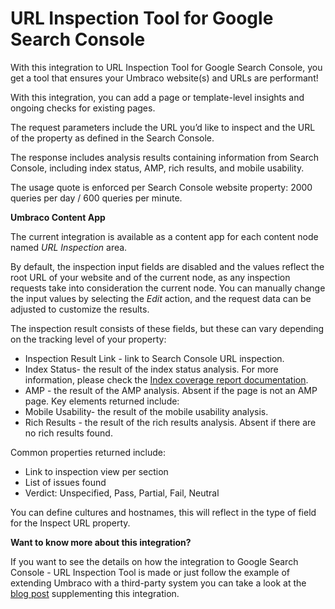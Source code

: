# URL Inspection Tool for Google Search Console 

With this integration to URL Inspection Tool for Google Search Console, you get a tool that ensures your Umbraco website(s) and URLs are performant!

With this integration, you can add a page or template-level insights and ongoing checks for existing pages.

The request parameters include the URL you’d like to inspect and the URL of the property as defined in the Search Console.

The response includes analysis results containing information from Search Console, including index status, AMP, rich results, and mobile usability.

The usage quote is enforced per Search Console website property: 2000 queries per day / 600 queries per minute.

**Umbraco Content App**

The current integration is available as a content app for each content node named _URL Inspection_ area.  

By default, the inspection input fields are disabled and the values reflect the root URL of your website and of the current node, as any inspection requests take into consideration the current node. You can manually change the input values by selecting the _Edit_ action, and the request data can be adjusted to customize the results.

The inspection result consists of these fields, but these can vary depending on the tracking level of your property:
- Inspection Result Link - link to Search Console URL inspection. 
- Index Status- the result of the index status analysis. For more information, please check the [Index coverage report documentation](https://support.google.com/webmasters/answer/7440203).
- AMP - the result of the AMP analysis. Absent if the page is not an AMP page. Key elements returned include:
- Mobile Usability- the result of the mobile usability analysis.
- Rich Results - the result of the rich results analysis. Absent if there are no rich results found.

Common properties returned include:
- Link to inspection view per section
- List of issues found
- Verdict: Unspecified, Pass, Partial, Fail, Neutral

You can define cultures and hostnames, this will reflect in the type of field for the Inspect URL property.

**Want to know more about this integration?**

If you want to see the details on how the integration to Google Search Console - URL Inspection Tool is made or just follow the example of extending Umbraco with a third-party system you can take a look at the [blog post](https://umbraco.com/blog/integrating-umbraco-cms-with-google-search-console-url-inspection-tool/) supplementing this integration.